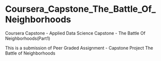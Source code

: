 # Coursera_Capstone_The_Battle_Of_Neighborhoods

Coursera Capstone - Applied Data Science Capstone - The Battle Of Neighborhoods(Part1)

This is a submission of Peer Graded Assignment - Capstone Project The Battle of Neighborhoods
